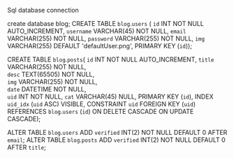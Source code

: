 Sql database connection

create database blog;
CREATE TABLE `blog`.`users` (
    `id` INT NOT NULL AUTO_INCREMENT,
    `username` VARCHAR(45) NOT NULL,
    `email` VARCHAR(255) NOT NULL,
    `password` VARCHAR(255) NOT NULL,
    `img` VARCHAR(255) DEFAULT 'defaultUser.png',
    PRIMARY KEY (`id`));

CREATE TABLE `blog`.`posts`(
    `id`    INT NOT NULL AUTO_INCREMENT,
    `title` VARCHAR(255) NOT NULL,       
    `desc`  TEXT(65505) NOT NULL,      
    `img`   VARCHAR(255) NOT NULL,    
    `date`  DATETIME NOT NULL,     
    `uid`  INT NOT NULL,
    `cat`  VARCHAR(45) NULL,
     PRIMARY KEY (`id`),
    INDEX `uid_idx` (`uid` ASC) VISIBLE,
    CONSTRAINT `uid`
        FOREIGN KEY (`uid`)
        REFERENCES `blog`.`users` (`id`)
        ON DELETE CASCADE
        ON UPDATE CASCADE);

ALTER TABLE `blog`.`users` ADD `verified` INT(2) NOT NULL DEFAULT 0 AFTER `email`;
ALTER TABLE `blog`.`posts` ADD `verified` INT(2) NOT NULL DEFAULT 0 AFTER `title`;